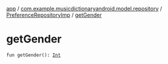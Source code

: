[app](../../index.md) / [com.example.musicdictionaryandroid.model.repository](../index.md) / [PreferenceRepositoryImp](index.md) / [getGender](./get-gender.md)

# getGender

`fun getGender(): `[`Int`](https://kotlinlang.org/api/latest/jvm/stdlib/kotlin/-int/index.html)
